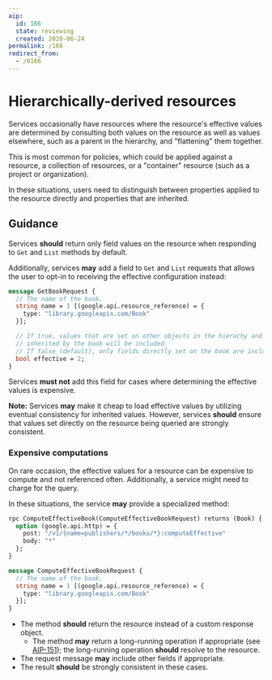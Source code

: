```yaml
---
aip:
  id: 166
  state: reviewing
  created: 2020-06-24
permalink: /166
redirect_from:
  - /0166
---
```


# Hierarchically-derived resources

Services occasionally have resources where the resource's effective values are
determined by consulting both values on the resource as well as values
elsewhere, such as a parent in the hierarchy, and "flattening" them together.

This is most common for policies, which could be applied against a resource, a
collection of resources, or a "container" resource (such as a project or
organization).

In these situations, users need to distinguish between properties applied to
the resource directly and properties that are inherited.

## Guidance

Services **should** return only field values on the resource when responding to
`Get` and `List` methods by default.

Additionally, services **may** add a field to `Get` and `List` requests that
allows the user to opt-in to receiving the effective configuration instead:

```proto
message GetBookRequest {
  // The name of the book.
  string name = 1 [(google.api.resource_reference) = {
    type: "library.googleapis.com/Book"
  }];

  // If true, values that are set on other objects in the hierachy and
  // inherited by the book will be included.
  // If false (default), only fields directly set on the book are included.
  bool effective = 2;
}
```

Services **must not** add this field for cases where determining the effective
values is expensive.

**Note:** Services **may** make it cheap to load effective values by utilizing
eventual consistency for inherited values. However, services **should** ensure
that values set directly on the resource being queried are strongly consistent.

### Expensive computations

On rare occasion, the effective values for a resource can be expensive to
compute and not referenced often. Additionally, a service might need to charge
for the query.

In these situations, the service **may** provide a specialized method:

```proto
rpc ComputeEffectiveBook(ComputeEffectiveBookRequest) returns (Book) {
  option (google.api.http) = {
    post: "/v1/{name=publishers/*/books/*}:computeEffective"
    body: "*"
  };
}

message ComputeEffectiveBookRequest {
  // The name of the book.
  string name = 1 [(google.api.resource_reference) = {
    type: "library.googleapis.com/Book"
  }];
}
```

- The method **should** return the resource instead of a custom response
  object.
  - The method **may** return a long-running operation if appropriate (see
    [AIP-151][]); the long-running operation **should** resolve to the
    resource.
- The request message **may** include other fields if appropriate.
- The result **should** be strongly consistent in these cases.

[aip-151]: ./0151.md
